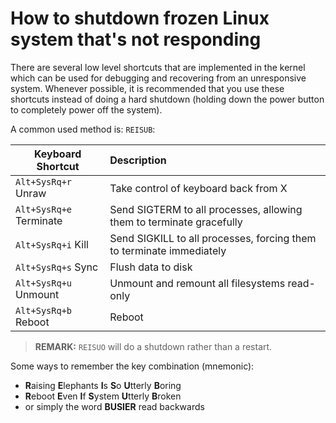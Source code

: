 # How to shutdown frozen Linux system that's not responding
There are several low level shortcuts that are implemented in the kernel which can be used for debugging and recovering from an unresponsive system. Whenever possible, it is recommended that you use these shortcuts instead of doing a hard shutdown (holding down the power button to completely power off the system). 

A common used method is: `REISUB`:

| Keyboard Shortcut        | Description                                                          |
| ------------------------ |:-------------------------------------------------------------------- | 
| `Alt+SysRq+r` Unraw        | Take control of keyboard back from X                                 | 
| `Alt+SysRq+e` Terminate    | Send SIGTERM to all processes, allowing them to terminate gracefully | 
| `Alt+SysRq+i` Kill         | Send SIGKILL to all processes, forcing them to terminate immediately | 
| `Alt+SysRq+s` Sync         | Flush data to disk                                                   | 
| `Alt+SysRq+u` Unmount      | Unmount and remount all filesystems read-only                        | 
| `Alt+SysRq+b` Reboot       | Reboot                                                               | 

> **REMARK:** `REISUO` will do a shutdown rather than a restart.

Some ways to remember the key combination (mnemonic):
- **R**aising **E**lephants **I**s **S**o **U**tterly **B**oring
- **R**eboot **E**ven **I**f **S**ystem **U**tterly **B**roken
- or simply the word **BUSIER** read backwards
